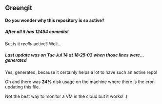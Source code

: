 ## Greengit

#### Do you wonder why this repository is so active?

##### After all it has 12454 commits!

But is it *really* active? Well...

##### Last update was on Tue Jul 14 at 18:25:03 when those lines were... generated

Yes, generated, because it certainly helps a lot to have such an active repo!

Oh and there was **24%** disk usage on the machine
where there is the cron updating this file.

Not the best way to monitor a VM in the cloud but it works! :)
